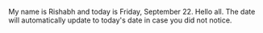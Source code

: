 My name is Rishabh and today is Friday, September 22. Hello all. The date will automatically update to today's date in case you did not notice.
